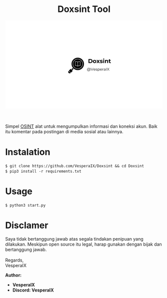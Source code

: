 <h1 align="center">Doxsint Tool</h1>

<p align="center">
    <img src="https://raw.githubusercontent.com/VesperaIX/Doxsint/refs/heads/main/src/img.png">
</p>

<br>

Simpel [OSINT](https://www.recordedfuture.com/blog/open-source-intelligence-definition) alat untuk mengumpulkan informasi dan koneksi akun. Baik itu komentar pada postingan di media sosial atau lainnya.

# Instalation
`$ git clone https://github.com/VesperaIX/Doxsint && cd Doxsint`<br>
`$ pip3 install -r requirements.txt`

# Usage
`$ python3 start.py`

# Disclamer
Saya tidak bertanggung jawab atas segala tindakan penipuan yang dilakukan. Meskipun open source itu legal, harap gunakan dengan bijak dan bertanggung jawab.
<br>
<br>
Regards,
<br>
VesperaIX

**Author:**
- **VesperaIX**
- **Discord: VesperaIX**
